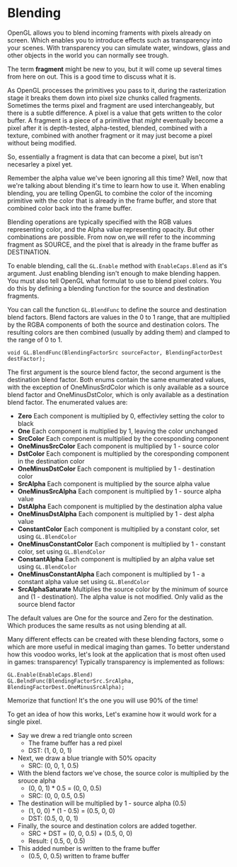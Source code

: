 # Blending

OpenGL allows you to blend incoming framents with pixels already on screen. Which enables you to introduce effects such as transparency into your scenes. With transparency you can simulate water, windows, glass and other objects in the world you can normally see trough.

The term **fragment** might be new to you, but it will come up several times from here on out. This is a good time to discuss what it is.

As OpenGL processes the primitives you pass to it, during the rasterization stage it breaks them down into pixel size chunks called fragments. Sometimes the terms pixel and fragment are used interchangeably, but there is a subtle difference. A pixel is a value that gets written to the color buffer. A fragment is a piece of a primitive that _might_ eventually become a pixel after it is depth-tested, alpha-tested, blended, combined with a texture,  combined with another fragment or it may just become a pixel without being modified.

So, essentially a fragment is data that can become a pixel, but isn't necesarley a pixel yet.

Remember the alpha value we've been ignoring all this time? Well, now that we're talking about blending it's time to learn how to use it. When enabling blending, you are telling OpenGL to combine the color of the incoming primitive with the color that is already in the frame buffer, and store that combined color back into the frame buffer.

Blending operations are typically specified with the RGB values representing color, and the Alpha value representing opacity. But other combinations are possible. From now on,we will refer to the incomming fragment as SOURCE, and the pixel that is already in the frame buffer as DESTINATION.

To enable blending, call the ```GL.Enable``` method with ```EnableCaps.Blend``` as it's argument. Just enabling blending isn't enough to make blending happen. You must also tell OpenGL what formulat to use to blend pixel colors. You do this by defining a blending function for the source and destination fragments.

You can call the function ```GL.BlendFunc``` to define the source and destination blend factors. Blend factors are values in the 0 to 1 range, that are multiplied by the RGBA components of both the source and destination colors. The resulting colors are then combined (usually by adding them) and clamped to the range of 0 to 1. 

```
void GL.BlendFunc(BlendingFactorSrc sourceFactor, BlendingFactorDest destFactor);
```

The first argument is the source blend factor, the second argument is the destination blend factor. Both enums contain the same enumerated values, with the exception of OneMinusSrdColor which is only available as a source blend factor and OneMinusDstColor, which is only available as a destination blend factor. The enumerated values are:

* __Zero__ Each component is multiplied by 0, effectivley setting the color to black
* __One__ Each component is multiplied by 1, leaving the color unchanged
* __SrcColor__ Each component is multiplied by the coresponding component
* __OneMinusSrcColor__ Each component is multiplied by 1 - source color
* __DstColor__ Each component is multiplied by the coresponding component in the destination color
* __OneMinusDstColor__ Each component is multiplied by 1 - destination color
* __SrcAlpha__ Each component is multiplied by the source alpha value
* __OneMinusSrcAlpha__ Each component is multiplied by 1 - source alpha value
* __DstAlpha__ Each component is multiplied by the destination alpha value
* __OneMinusDstAlpha__ Each component is multiplied by 1 - dest alpha value
* __ConstantColor__ Each component is multiplied by a constant color, set using ```GL.BlendColor```
* __OneMinusConstantColor__ Each component is multiplied by 1 - constant color, set using ```GL.BlendColor```
* __ConstantAlpha__ Each component is multiplied by an alpha value set using ```GL.BlendColor```
* __OneMinusConstantAlpha__ Each component is multiplied by 1 - a constant alpha value set using ```GL.BlendColor```
* __SrcAlphaSaturate__ Multiplies the source color by the minimum of source and (1 - destination). The  alpha value is not modified. Only valid as the source blend factor

The default values are One for the source and Zero for the destination. Which produces the same results as not using blending at all.

Many different effects can be created with these blending factors, some o which are more useful in medical imaging than games. To better understand how this voodoo works, let's look at the application that is most often used in games: transparency! Typically transparency is implemented as follows:

```
GL.Enable(EnableCaps.Blend)
GL.BelndFunc(BlendingFactorSrc.SrcAlpha, BlendingFactorDest.OneMinusSrcAlpha);
```

Memorize that function! It's the one you will use 90% of the time!

To get an idea of how this works, Let's examine how it would work for a single pixel. 

* Say we drew a red triangle onto screen
  * The frame buffer has a red pixel 
  * DST: (1, 0, 0, 1)
* Next, we draw a blue triangle with 50% opacity 
  * SRC: (0, 0, 1, 0.5)
* With the blend factors we've chose, the source color is multiplied by the srouce alpha 
  * (0, 0, 1) * 0.5 = (0, 0, 0.5)
  * SRC: (0, 0, 0.5, 0.5) 
* The destination will be multiplied by 1 - source alpha (0.5)
  * (1, 0, 0) * (1 - 0.5) = (0.5, 0, 0)
  * DST: (0.5, 0, 0, 1)
* Finally, the source and destination colors are added together. 
  * SRC + DST = (0, 0, 0.5) + (0.5, 0, 0)
  * Result: ( 0.5, 0, 0.5)
* This added number is written to the frame buffer
  * (0.5, 0, 0.5) written to frame buffer 